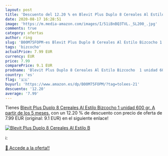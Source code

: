 ```yaml
---
layout: post
title: 'Descuento del 12.20 % en Blevit Plus Duplo 8 Cereales Al Estilo B'
date: 2020-08-17 16:28:51
image: 'https://m.media-amazon.com/images/I/51iBnBQ3TVL._SL200_.jpg'
comments: true
category: ofertas
author: ring
slug: 'B00M75FOPM-es Blevit Plus Duplo 8 Cereales Al Estilo Bizcocho 1 unidad...'
tags: 'bizcocho'
actualPrice: 7.99 EUR
currency: EUR
price: 7.99
comparePrice: 9.1 EUR
prodname: 'Blevit Plus Duplo 8 Cereales Al Estilo Bizcocho  1 unidad 600 gr. A partir de los 5 meses.'
country: 'es'
flag: '🇪🇸'
buyurl: 'https://www.amazon.es/dp/B00M75FOPM/?tag=tolees-21'
descuento: '12.20'
average: '7.99'
---
```


Tienes [Blevit Plus Duplo 8 Cereales Al Estilo Bizcocho  1 unidad 600 gr. A partir de los 5 meses.](https://www.amazon.es/dp/B00M75FOPM/?tag=tolees-21) con un 12.20 % de descuento con precio de oferta de 7.99 EUR (original: 9.1 EUR) en el siguiente enlace!

[![Blevit Plus Duplo 8 Cereales Al Estilo B](https://m.media-amazon.com/images/I/51iBnBQ3TVL._SL200_.jpg)](https://www.amazon.es/dp/B00M75FOPM/?tag=tolees-21)

ℹ️:


[🛒 Accede a la oferta!!](https://www.amazon.es/dp/B00M75FOPM/?tag=tolees-21)
